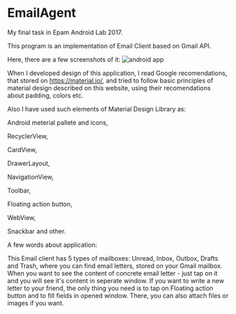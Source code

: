# EmailAgent
My final task in Epam Android Lab 2017.

This program is an implementation of Email Client based on Gmail API.

Here, there are a few screenshots of it:
![android app](https://user-images.githubusercontent.com/22094480/28160689-ac284080-67c9-11e7-8dc7-13da3302f3c7.png)

When I developed design of this application, I read Google recomendations,
that stored on https://material.io/, and tried to follow basic principles of
material design described on this website, using their recomendations about
padding, colors etc.

Also I have used such elements of Material Design Library as:

Android meterial pallete and icons,

RecyclerView,

CardView,

DrawerLayout,

NavigationView,

Toolbar,

Floating action button,

WebView,

Snackbar and other.


A few words about application:

This Email client has 5 types of mailboxes: Unread, Inbox, Outbox, Drafts and Trash, where
you can find email letters, stored on your Gmail mailbox. When you want to see the content
of concrete email letter - just tap on it and you will see it's content in seperate window. 
If you want to write a new letter to your friend, the only thing you need is to tap on 
Floating action button and to fill fields in opened window. There, you can also attach files
or images if you want.
